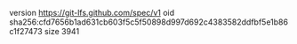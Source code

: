 version https://git-lfs.github.com/spec/v1
oid sha256:cfd7656b1ad631cb603f5c5f50898d997d692c4383582ddfbf5e1b86c1f27473
size 3941
